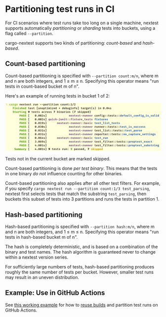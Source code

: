 # Partitioning test runs in CI

For CI scenarios where test runs take too long on a single machine, nextest supports automatically *partitioning* or *sharding* tests into buckets, using a flag called `--partition`.

cargo-nextest supports two kinds of partitioning: *count-based* and *hash-based*.

## Count-based partitioning

Count-based partitioning is specified with `--partition count:m/n`, where m and n are both integers, and 1 ≤ m ≤ n. Specifying this operator means "run tests in count-based bucket m of n".

Here's an example of running tests in bucket 1 of 2:

![Output of cargo nextest run --partition count:1/2](../static/nextest-partition.png)

Tests not in the current bucket are marked skipped.

Count-based partitioning is done *per test binary*. This means that the tests in one binary *do not* influence counting for other binaries.

Count-based partitioning also applies after all other test filters. For example, if you specify `cargo nextest run --partition count:1/3 test_parsing`, nextest first selects tests that match the substring `test_parsing`, then buckets this subset of tests into 3 partitions and runs the tests in partition 1.

## Hash-based partitioning

Hash-based partitioning is specified with `--partition hash:m/n`, where m and n are both integers, and 1 ≤ m ≤ n. Specifying this operator means "run tests in hash-based bucket m of n".

The hash is completely deterministic, and is based on a combination of the binary and test names. The hash algorithm is guaranteed never to change within a nextest version series.

For sufficiently large numbers of tests, hash-based partitioning produces roughly the same number of tests per bucket. However, smaller test runs may result in an uneven distribution.

## Example: Use in GitHub Actions

See [this working example](https://github.com/nextest-rs/reuse-build-partition-example/blob/main/.github/workflows/ci.yml) for how to [reuse builds](reusing-builds.md) and partition test runs on GitHub Actions.
